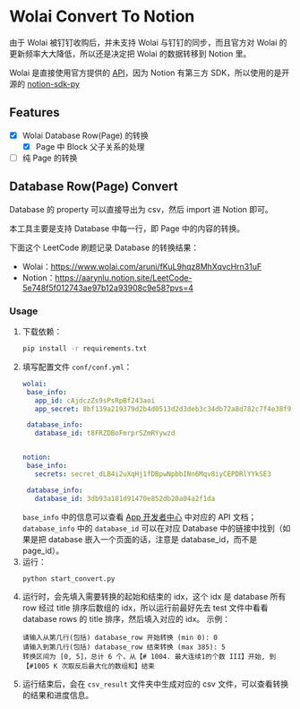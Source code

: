 # Wolai Convert To Notion

由于 Wolai 被钉钉收购后，并未支持 Wolai 与钉钉的同步，而且官方对 Wolai 的更新频率大大降低，所以还是决定把 Wolai 的数据转移到 Notion 里。

Wolai 是直接使用官方提供的 [API](https://www.wolai.com/wolai/7FB9PLeqZ1ni9FfD11WuUi)，因为 Notion 有第三方 SDK，所以使用的是开源的 [notion-sdk-py](https://github.com/ramnes/notion-sdk-py)

## Features
- [x] Wolai Database Row(Page) 的转换
  - [x] Page 中 Block 父子关系的处理
- [ ] 纯 Page 的转换

## Database Row(Page) Convert

Database 的 property 可以直接导出为 csv，然后 import 进 Notion 即可。

本工具主要是支持 Database 中每一行，即 Page 中的内容的转换。

下面这个 LeetCode 刷题记录 Database 的转换结果：
- Wolai：https://www.wolai.com/aruni/fKuL9hqz8MhXqvcHrn31uF
- Notion：https://aarynlu.notion.site/LeetCode-5e748f5f012743ae97b12a93908c9e58?pvs=4

### Usage

1. 下载依赖：
    ```bash
    pip install -r requirements.txt
    ```
2. 填写配置文件 `conf/conf.yml`：
    ```yml
   wolai:
     base_info:
       app_id: cAjdczZs9sPsRpBf243aoi
       app_secret: 8bf139a219379d2b4d0513d2d3deb3c34db72a8d782c7f4e38f90c3d052a6638
   
     database_info:
       database_id: t8FRZDBoFmrprSZmRYywzd
   
   
   notion:
     base_info:
       secrets: secret_dLB4i2uXqHj1fDBpwNpbbINn6Mqv8iyCEPDRlYYkSE3
   
     database_info:
       database_id: 3db93a181d91470e852db20a04a2f1da
    ```
   `base_info` 中的信息可以查看 [App 开发者中心](https://aarynlu.notion.site/aarynlu/App-34980aba84f048788b735f969742bdaa) 中对应的 API 文档；`database_info` 中的 `database_id` 可以在对应 Database 中的链接中找到（如果是把 database 嵌入一个页面的话，注意是 database_id，而不是 page_id）。
3. 运行：
    ```bash
    python start_convert.py
    ```
4. 运行时，会先填入需要转换的起始和结束的 idx，这个 idx 是 database 所有 row 经过 title 排序后数组的 idx，所以运行前最好先去 test 文件中看看 database rows 的 title 排序，然后填入对应的 idx。
   示例：
   ```text
   请输入从第几行(包括) database_row 开始转换 (min 0): 0
   请输入到第几行(包括) database_row 结束转换 (max 385): 5
   转换区间为 [0, 5]，总计 6 个，从【# 1004. 最大连续1的个数 III】开始, 到【#1005 K 次取反后最大化的数组和】结束
   ```
5. 运行结束后，会在 `csv_result` 文件夹中生成对应的 csv 文件，可以查看转换的结果和进度信息。
   

